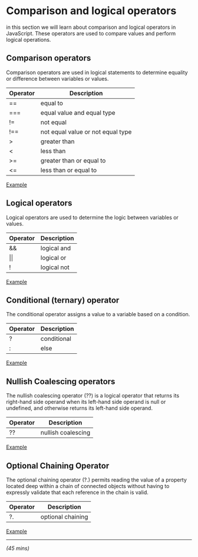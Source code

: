 # Comparison and logical operators
in this section we will learn about comparison and logical operators in JavaScript. These operators are used to compare values and perform logical operations.

## Comparison operators
Comparison operators are used in logical statements to determine equality or difference between variables or values.

| Operator | Description |
| --- | --- |
| == | equal to |
| === | equal value and equal type |
| != | not equal |
| !== | not equal value or not equal type |
| > | greater than |
| < | less than |
| >= | greater than or equal to |
| <= | less than or equal to |

[Example](./index.html#L22-L35)


## Logical operators
Logical operators are used to determine the logic between variables or values.

| Operator | Description |
| --- | --- |
| && | logical and |
| \|\| | logical or |
| ! | logical not |

[Example](./index.html#L46-L58)

## Conditional (ternary) operator
The conditional operator assigns a value to a variable based on a condition.

| Operator | Description |
| --- | --- |
| ? | conditional |
| : | else |

[Example](./index.html#L68-L80)

## Nullish Coalescing operators
The nullish coalescing operator (??) is a logical operator that returns its right-hand side operand when its left-hand side operand is null or undefined, and otherwise returns its left-hand side operand.

| Operator | Description |
| --- | --- |
| ?? | nullish coalescing |

[Example](./index.html#L90-L103)

## Optional Chaining Operator
The optional chaining operator (?.) permits reading the value of a property located deep within a chain of connected objects without having to expressly validate that each reference in the chain is valid.

| Operator | Description |
| --- | --- |
| ?. | optional chaining |

[Example](./index.html#L113-L137)

***
*(45 mins)*






